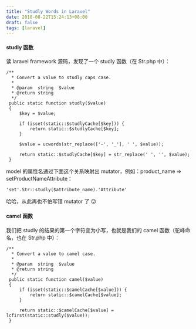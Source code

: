 ```yaml
---
title: "Studly Words in Laravel"
date: 2018-08-22T15:24:13+08:00
draft: false
tags: [laravel]
---
```

#### studly 函数

读 laravel framework 源码，发现了一个 studly 函数（在 Str.php 中）：

```
/**
  * Convert a value to studly caps case.
  *
  * @param  string  $value
  * @return string
  */
 public static function studly($value)
 {
     $key = $value;

     if (isset(static::$studlyCache[$key])) {
         return static::$studlyCache[$key];
     }

     $value = ucwords(str_replace(['-', '_'], ' ', $value));

     return static::$studlyCache[$key] = str_replace(' ', '', $value);
 }
```

model 的属性名通过下面这个关系映射出 mutator，例如：product_name => setProductNameAttribute：

```
'set'.Str::studly($attribute_name).'Attribute'
```

哈哈，从此再也不怕写错 mutator 了 :stuck_out_tongue_winking_eye:

#### camel 函数

我们把 studly 的结果的第一个字符变为小写，也就是我们的 camel 函数（驼峰命名，也在 Str.php 中）：

```
/**
  * Convert a value to camel case.
  *
  * @param  string  $value
  * @return string
  */
 public static function camel($value)
 {
     if (isset(static::$camelCache[$value])) {
         return static::$camelCache[$value];
     }

     return static::$camelCache[$value] = lcfirst(static::studly($value));
 }
```
